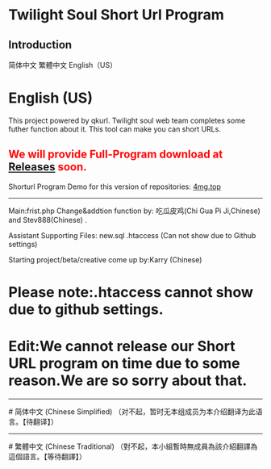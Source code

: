 # Twilight Soul Short Url Program
## Introduction
简体中文 繁體中文 English（US）
# English (US)
This project powered by qkurl.
Twilight soul web team completes some futher function about it.
This tool can make you can short URLs.
## <font color="red"> We will provide Full-Program download at <a href="https://github.com/Tss-Website/dwz/releases"> Releases</a> soon.</font>



Shorturl Program Demo for this version of repositories: <a href="http://4mg.top"> 4mg.top</a>
<hr>



Main:frist.php
Change&addtion function by: 吃瓜皮鸡(Chi Gua Pi Ji,Chinese) and Stev888(Chinese) .

Assistant Supporting Files:
new.sql 
.htaccess (Can not show due to Github settings)

Starting project/beta/creative come up by:Karry (Chinese)

#  Please note:.htaccess cannot show due to github settings.
#  Edit:We cannot release our Short URL program on time due to some reason.We are so sorry about that.
<hr>
#  简体中文 (Chinese Simplified)
（对不起，暂时无本组成员为本介绍翻译为此语言。【待翻译】）
<hr>
#  繁體中文 (Chinese Traditional)
（對不起，本小組暫時無成員為該介紹翻譯為這個語言。【等待翻譯】）
